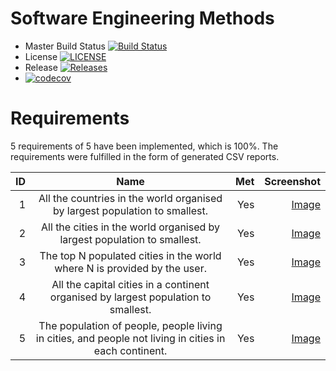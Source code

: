 # Software Engineering Methods

- Master Build Status [![Build Status](https://www.travis-ci.com/BinsaleemAbdulelah/SET08803.svg?branch=master)](https://app.travis-ci.com/github/BinsaleemAbdulelah/SET08803)
- License [![LICENSE](https://img.shields.io/github/license/BinsaleemAbdulelah/SET08803.svg?style=flat-square)](https://github.com/BinsaleemAbdulelah/SET08803/blob/master/LICENSE)
- Release [![Releases](https://img.shields.io/github/release/BinsaleemAbdulelah/SET08803/all.svg?style=flat-square)](https://github.com/BinsaleemAbdulelah/SET08803/releases)
- [![codecov](https://codecov.io/gh/BinsaleemAbdulelah/SET08803/branch/Appunittest/graph/badge.svg?token=18ea1216-03b3-4f86-b0a4-25a61759b9eb)](https://codecov.io/gh/BinsaleemAbdulelah/SET08803)

# Requirements

5 requirements of 5 have been implemented, which is 100%.
The requirements were fulfilled in the form of generated CSV reports.

| ID  | Name           | Met  | Screenshot  |
| ---:|:-------------------------------------------------------------------------------------------------------:| ---:|-----------------------------:|
| 1   | All the countries in the world organised by largest population to smallest.                             | Yes | [Image](/screenshots/country_reports/all-the-countries-in-the-world-organised-by-largest-population-to-smallest.jpg)  |
| 2   | All the cities in the world organised by largest population to smallest.                                | Yes | [Image](/screenshots/city_reports/all-the-cities-in-the-world-organised-by-largest-population-to-smallest.jpg)  |
| 3  | The top N populated cities in the world where N is provided by the user.                                 | Yes | [Image](/screenshots/city_reports/the-top-n-populated-cities-in-the-world-where-n-is-provided-by-the-user.jpg) |
| 4  | All the capital cities in a continent organised by largest population to smallest.                       | Yes | [Image](/screenshots/capital_city_reports/all-the-capital-cities-in-a-continent-organised-by-largest-population-to-smallest.jpg) |
| 5  | The population of people, people living in cities, and people not living in cities in each continent.    | Yes | [Image](/screenshots/population_reports/the-population-of-people-people-living-in-cities-and-people-not-living-in-cities-in-each-continent.jpg)
